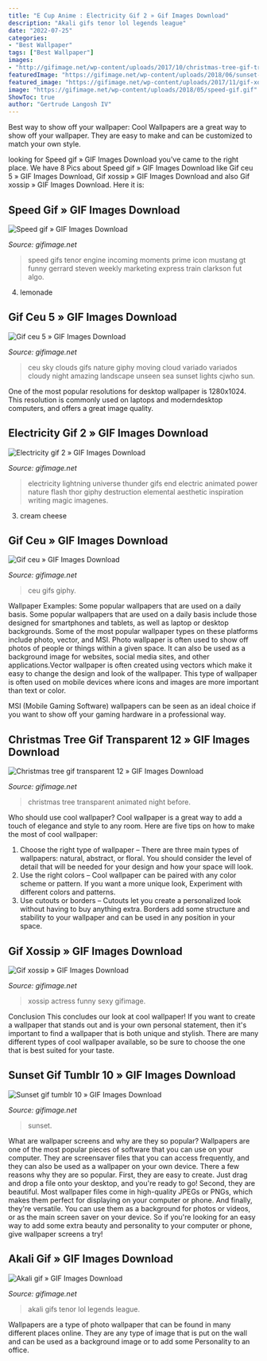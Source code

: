 ```yaml
---
title: "E Cup Anime : Electricity Gif 2 » Gif Images Download"
description: "Akali gifs tenor lol legends league"
date: "2022-07-25"
categories:
- "Best Wallpaper"
tags: ["Best Wallpaper"]
images:
- "http://gifimage.net/wp-content/uploads/2017/10/christmas-tree-gif-transparent-12.gif"
featuredImage: "https://gifimage.net/wp-content/uploads/2018/06/sunset-gif-tumblr-10.gif"
featured_image: "https://gifimage.net/wp-content/uploads/2017/11/gif-xossip.gif"
image: "https://gifimage.net/wp-content/uploads/2018/05/speed-gif.gif"
ShowToc: true
author: "Gertrude Langosh IV"
---
```



Best way to show off your wallpaper:
Cool Wallpapers are a great way to show off your wallpaper. They are easy to make and can be customized to match your own style.

	

		
looking for Speed gif » GIF Images Download you've came to the right place. We have 8 Pics about Speed gif » GIF Images Download like Gif ceu 5 » GIF Images Download, Gif xossip » GIF Images Download and also Gif xossip » GIF Images Download. Here it is:
		
    
## Speed Gif » GIF Images Download

<img loading=lazy src="https://gifimage.net/wp-content/uploads/2018/05/speed-gif.gif" onerror="this.onerror=null;this.src='https://tse1.mm.bing.net/th?id=OIP.mozSYO8cx_FUTGVTCWbukwHaGn&amp;pid=15.1';" alt="Speed gif » GIF Images Download">

_Source: gifimage.net_

>speed gifs tenor engine incoming moments prime icon mustang gt funny gerrard steven weekly marketing express train clarkson fut algo. 

	

4. lemonade 

    
## Gif Ceu 5 » GIF Images Download

<img loading=lazy src="https://gifimage.net/wp-content/uploads/2017/11/gif-ceu-5.gif" onerror="this.onerror=null;this.src='https://tse3.mm.bing.net/th?id=OIP.v0n0Yu459ohhRcUZtYssQwHaJ-&amp;pid=15.1';" alt="Gif ceu 5 » GIF Images Download">

_Source: gifimage.net_

>ceu sky clouds gifs nature giphy moving cloud variado variados cloudy night amazing landscape unseen sea sunset lights cjwho sun. 

	

One of the most popular resolutions for desktop wallpaper is 1280x1024. This resolution is commonly used on laptops and moderndesktop computers, and offers a great image quality.

    
## Electricity Gif 2 » GIF Images Download

<img loading=lazy src="https://gifimage.net/wp-content/uploads/2017/07/electricity-gif-2.gif" onerror="this.onerror=null;this.src='https://tse1.mm.bing.net/th?id=OIP.pf-KMY2ohnIck4IXRPOhhgHaDF&amp;pid=15.1';" alt="Electricity gif 2 » GIF Images Download">

_Source: gifimage.net_

>electricity lightning universe thunder gifs end electric animated power nature flash thor giphy destruction elemental aesthetic inspiration writing magic imagenes. 

	

3. cream cheese 

    
## Gif Ceu » GIF Images Download

<img loading=lazy src="https://gifimage.net/wp-content/uploads/2017/11/gif-ceu.gif" onerror="this.onerror=null;this.src='https://tse1.mm.bing.net/th?id=OIP.bcpGvOxpE76OH3mpGVdlJwHaFj&amp;pid=15.1';" alt="Gif ceu » GIF Images Download">

_Source: gifimage.net_

>ceu gifs giphy. 

	

Wallpaper Examples: Some popular wallpapers that are used on a daily basis.
Some popular wallpapers that are used on a daily basis include those designed for smartphones and tablets, as well as laptop or desktop backgrounds. Some of the most popular wallpaper types on these platforms include photo, vector, and MSI. 
Photo wallpaper is often used to show off photos of people or things within a given space. It can also be used as a background image for websites, social media sites, and other applications.Vector wallpaper is often created using vectors which make it easy to change the design and look of the wallpaper. This type of wallpaper is often used on mobile devices where icons and images are more important than text or color. 

MSI (Mobile Gaming Software) wallpapers can be seen as an ideal choice if you want to show off your gaming hardware in a professional way.

    
## Christmas Tree Gif Transparent 12 » GIF Images Download

<img loading=lazy src="http://gifimage.net/wp-content/uploads/2017/10/christmas-tree-gif-transparent-12.gif" onerror="this.onerror=null;this.src='https://tse3.mm.bing.net/th?id=OIP.-mlNs6urS1r2I4YryDe_uQHaL5&amp;pid=15.1';" alt="Christmas tree gif transparent 12 » GIF Images Download">

_Source: gifimage.net_

>christmas tree transparent animated night before. 

	

Who should use cool wallpaper?
Cool wallpaper is a great way to add a touch of elegance and style to any room. Here are five tips on how to make the most of cool wallpaper: 
1) Choose the right type of wallpaper – There are three main types of wallpapers: natural, abstract, or floral. You should consider the level of detail that will be needed for your design and how your space will look. 
2) Use the right colors – Cool wallpaper can be paired with any color scheme or pattern. If you want a more unique look, Experiment with different colors and patterns. 
3) Use cutouts or borders – Cutouts let you create a personalized look without having to buy anything extra. Borders add some structure and stability to your wallpaper and can be used in any position in your space.

    
## Gif Xossip » GIF Images Download

<img loading=lazy src="https://gifimage.net/wp-content/uploads/2017/11/gif-xossip.gif" onerror="this.onerror=null;this.src='https://tse1.mm.bing.net/th?id=OIP.X-g89fmyVL2H8YDiRzY9XwHaDd&amp;pid=15.1';" alt="Gif xossip » GIF Images Download">

_Source: gifimage.net_

>xossip actress funny sexy gifimage. 

	

Conclusion
This concludes our look at cool wallpaper! If you want to create a wallpaper that stands out and is your own personal statement, then it's important to find a wallpaper that is both unique and stylish. There are many different types of cool wallpaper available, so be sure to choose the one that is best suited for your taste.

    
## Sunset Gif Tumblr 10 » GIF Images Download

<img loading=lazy src="https://gifimage.net/wp-content/uploads/2018/06/sunset-gif-tumblr-10.gif" onerror="this.onerror=null;this.src='https://tse1.mm.bing.net/th?id=OIP.0qUo3YBeBjScPU3TKYCW2AHaD_&amp;pid=15.1';" alt="Sunset gif tumblr 10 » GIF Images Download">

_Source: gifimage.net_

>sunset. 

	

What are wallpaper screens and why are they so popular?
Wallpapers are one of the most popular pieces of software that you can use on your computer. They are screensaver files that you can access frequently, and they can also be used as a wallpaper on your own device. There a few reasons why they are so popular. First, they are easy to create. Just drag and drop a file onto your desktop, and you're ready to go! Second, they are beautiful. Most wallpaper files come in high-quality JPEGs or PNGs, which makes them perfect for displaying on your computer or phone. And finally, they're versatile. You can use them as a background for photos or videos, or as the main screen saver on your device. So if you're looking for an easy way to add some extra beauty and personality to your computer or phone, give wallpaper screens a try!

    
## Akali Gif » GIF Images Download

<img loading=lazy src="https://gifimage.net/wp-content/uploads/2018/10/akali-gif.gif" onerror="this.onerror=null;this.src='https://tse1.mm.bing.net/th?id=OIP.y_BuIMr-8OOJ4u9B6zxteAAAAA&amp;pid=15.1';" alt="Akali gif » GIF Images Download">

_Source: gifimage.net_

>akali gifs tenor lol legends league. 

	



Wallpapers are a type of photo wallpaper that can be found in many different places online. They are any type of image that is put on the wall and can be used as a background image or to add some Personality to an office.

